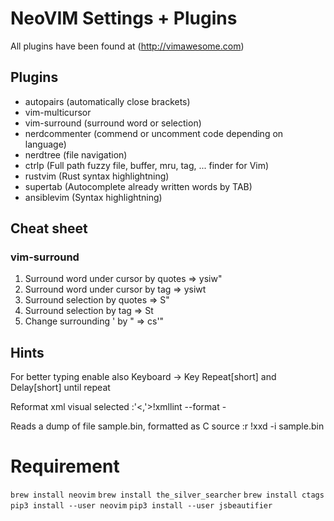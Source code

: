 # NeoVIM Settings + Plugins

All plugins have been found at (http://vimawesome.com)

## Plugins
* autopairs (automatically close brackets)
* vim-multicursor
* vim-surround (surround word or selection)
* nerdcommenter (commend or uncomment code depending on language)
* nerdtree (file navigation)
* ctrlp (Full path fuzzy file, buffer, mru, tag, ... finder for Vim)
* rustvim (Rust syntax highlightning)
* supertab (Autocomplete already written words by TAB)
* ansiblevim (Syntax highlightning)

## Cheat sheet

### vim-surround

1. Surround word under cursor by quotes => ysiw"
2. Surround word under cursor by tag => ysiwt<div>
3. Surround selection by quotes => S"
4. Surround selection by tag => St<div>
4. Change surrounding ' by " => cs'"

## Hints

For better typing enable also 
Keyboard -> Key Repeat[short] and Delay[short] until repeat<Paste>

Reformat xml visual selected
:'<,'>!xmllint --format -

Reads a dump of file sample.bin, formatted as C source
:r !xxd -i sample.bin


# Requirement
`brew install neovim`
`brew install the_silver_searcher`
`brew install ctags`
`pip3 install --user neovim`
`pip3 install --user jsbeautifier`
